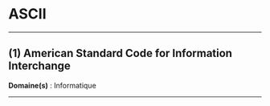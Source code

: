 # ASCII

---------------------------

## (1) American Standard Code for Information Interchange

**Domaine(s)** : Informatique

---------------------------
